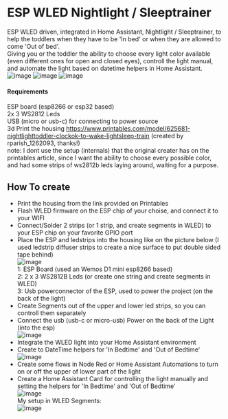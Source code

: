# ESP WLED Nightlight / Sleeptrainer
ESP WLED driven, integrated in Home Assistant, Nightlight / Sleeptrainer, to help the toddlers when they have to be 'In bed' or when they are allowed to come 'Out of bed'.  
Giving you or the toddler the ability to choose every light color available (even different ones for open and closed eyes), controll the light manual, and automate the light based on datetime helpers in Home Assistant.  
![image](https://github.com/kippesikgithub/esp_kids_nightlight/assets/100353268/b9dae179-6cb1-4d85-9185-682a2aa91dea)
![image](https://github.com/kippesikgithub/esp_kids_nightlight/assets/100353268/044eaf4b-2680-4f82-8fa0-32f2fb62c527)
![image](https://github.com/kippesikgithub/esp_kids_nightlight/assets/100353268/16167580-d81c-400a-beb6-447158b5ab55)


#### Requirements
ESP board (esp8266 or esp32 based)  
2x 3 WS2812 Leds  
USB (micro or usb-c) for connecting to power source  
3d Print the housing https://www.printables.com/model/625681-nightlighttoddler-clockok-to-wake-lightsleep-train (created by rparish_1262093, thanks!)  
note: I dont use the setup (internals) that the original creater has on the printables article, since I want the ability to choose every possible color, and had some strips of ws2812b leds laying around, waiting for a purpose.    
## How To create
- Print the housing from the link provided on Printables  
- Flash WLED firmware on the ESP chip of your choise, and connect it to your WIFI  
- Connect/Solder 2 strips (or 1 strip, and create segments in WLED) to your ESP chip on your favorite GPIO port  
- Place the ESP and ledstrips into the housing like on the picture below (I used ledstrip diffuser strips to create a nice surface to put double sided tape behind)  
![image](https://github.com/kippesikgithub/esp_kids_nightlight/assets/100353268/7f787ed2-508f-4db0-bd42-5ef298da0aab)  
1: ESP Board (used an Wemos D1 mini esp8266 based)  
2: 2 x 3 WS2812B Leds (or create one string and create segments in WLED)  
3: Usb powerconnector of the ESP, used to power the project (on the back of the light)  
- Create Segments out of the upper and lower led strips, so you can controll them separately  
- Connect the usb (usb-c or micro-usb) Power on the back of the Light (into the esp)  
![image](https://github.com/kippesikgithub/esp_kids_nightlight/assets/100353268/05f606d3-38ad-4dd0-889f-0aa93d2951a3)  
- Integrate the WLED light into your Home Assistant environment  
- Create to DateTime helpers for 'In Bedtime' and 'Out of Bedtime'  
![image](https://github.com/kippesikgithub/esp_kids_nightlight/assets/100353268/9c78decf-0b78-45bb-b41a-dc2bd4d6236e)  
- Create some flows in Node Red or Home Assistant Automations to turn on or off the upper of lower part of the light  
- Create a Home Assistant Card for controlling the light manually and setting the helpers for 'In Bedtime' and 'Out of Bedtime'  
![image](https://github.com/kippesikgithub/esp_kids_nightlight/assets/100353268/3b8c5334-b40a-4f48-a857-741b47420682)  
My setup in WLED Segments:  
![image](https://github.com/kippesikgithub/esp_kids_nightlight/assets/100353268/0d30ec03-53e9-48bc-a2e7-03021004e06c)
